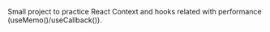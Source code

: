 Small project to practice React Context and hooks related with performance (useMemo()/useCallback()).
